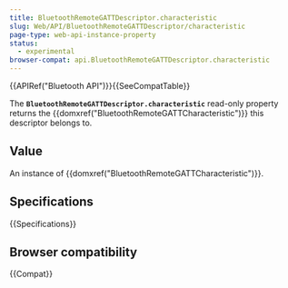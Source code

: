 ```yaml
---
title: BluetoothRemoteGATTDescriptor.characteristic
slug: Web/API/BluetoothRemoteGATTDescriptor/characteristic
page-type: web-api-instance-property
status:
  - experimental
browser-compat: api.BluetoothRemoteGATTDescriptor.characteristic
---
```


{{APIRef("Bluetooth API")}}{{SeeCompatTable}}

The **`BluetoothRemoteGATTDescriptor.characteristic`**
read-only property returns the {{domxref("BluetoothRemoteGATTCharacteristic")}} this
descriptor belongs to.

## Value

An instance of {{domxref("BluetoothRemoteGATTCharacteristic")}}.

## Specifications

{{Specifications}}

## Browser compatibility

{{Compat}}

